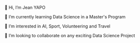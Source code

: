 👋 Hi, I’m Jean YAPO

🌱 I’m currently learning Data Science in a Master's Program

👀 I’m interested in AI, Sport, Volunteering and Travel

💞️ I’m looking to collaborate on any exciting Data Science Project
